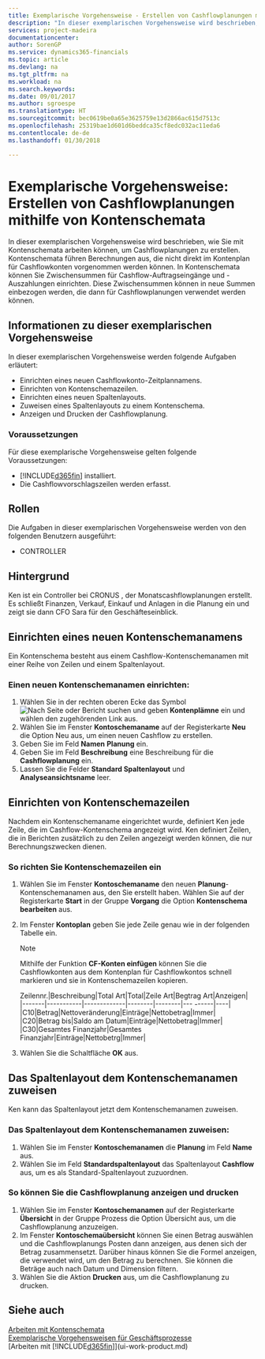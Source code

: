 ```yaml
---
title: Exemplarische Vorgehensweise - Erstellen von Cashflowplanungen mithilfe von Kontenschemata | Microsoft Docs
description: "In dieser exemplarischen Vorgehensweise wird beschrieben, wie Sie mit Kontenschemata arbeiten können, um Cashflowplanungen zu erstellen. Kontenschemata führen Berechnungen aus, die nicht direkt im Kontenplan für Cashflowkonten vorgenommen werden können. In Kontenschemata können Sie Zwischensummen für Cashflow-Auftragseingänge und -Auszahlungen einrichten. Diese Zwischensummen können in neue Summen einbezogen werden, die dann für Cashflowplanungen verwendet werden können."
services: project-madeira
documentationcenter: 
author: SorenGP
ms.service: dynamics365-financials
ms.topic: article
ms.devlang: na
ms.tgt_pltfrm: na
ms.workload: na
ms.search.keywords: 
ms.date: 09/01/2017
ms.author: sgroespe
ms.translationtype: HT
ms.sourcegitcommit: bec0619be0a65e3625759e13d2866ac615d7513c
ms.openlocfilehash: 25319bae1d601d6beddca35cf8edc032ac11eda6
ms.contentlocale: de-de
ms.lasthandoff: 01/30/2018

---
```

# <a name="walkthrough-making-cash-flow-forecasts-by-using-account-schedules"></a>Exemplarische Vorgehensweise: Erstellen von Cashflowplanungen mithilfe von Kontenschemata
In dieser exemplarischen Vorgehensweise wird beschrieben, wie Sie mit Kontenschemata arbeiten können, um Cashflowplanungen zu erstellen. Kontenschemata führen Berechnungen aus, die nicht direkt im Kontenplan für Cashflowkonten vorgenommen werden können. In Kontenschemata können Sie Zwischensummen für Cashflow-Auftragseingänge und -Auszahlungen einrichten. Diese Zwischensummen können in neue Summen einbezogen werden, die dann für Cashflowplanungen verwendet werden können.  

## <a name="about-this-walkthrough"></a>Informationen zu dieser exemplarischen Vorgehensweise  
In dieser exemplarischen Vorgehensweise werden folgende Aufgaben erläutert:  

- Einrichten eines neuen Cashflowkonto-Zeitplannamens.  
- Einrichten von Kontenschemazeilen.  
- Einrichten eines neuen Spaltenlayouts.  
- Zuweisen eines Spaltenlayouts zu einem Kontenschema.  
- Anzeigen und Drucken der Cashflowplanung.  

### <a name="prerequisites"></a>Voraussetzungen  
Für diese exemplarische Vorgehensweise gelten folgende Voraussetzungen:  

- [!INCLUDE[d365fin](includes/d365fin_md.md)]  installiert.  
- Die Cashflowvorschlagszeilen werden erfasst.  

## <a name="roles"></a>Rollen  
Die Aufgaben in dieser exemplarischen Vorgehensweise werden von den folgenden Benutzern ausgeführt:  

- CONTROLLER  

## <a name="story"></a>Hintergrund  
Ken ist ein Controller bei CRONUS , der Monatscashflowplanungen erstellt. Es schließt Finanzen, Verkauf, Einkauf und Anlagen in die Planung ein und zeigt sie dann CFO Sara für den Geschäfteseinblick.  

## <a name="setting-up-a-new-account-schedule-name"></a>Einrichten eines neuen Kontenschemanamens  
Ein Kontenschema besteht aus einem Cashflow-Kontenschemanamen mit einer Reihe von Zeilen und einem Spaltenlayout.  

### <a name="to-set-up-a-new-account-schedule-name"></a>Einen neuen Kontenschemanamen einrichten:  

1.  Wählen Sie in der rechten oberen Ecke das Symbol ![Nach Seite oder Bericht suchen](media/ui-search/search_small.png "Nach Seite oder Bericht suchen") und geben **Kontenplämne** ein und wählen den zugehörenden Link aus.  
2.  Wählen Sie im Fenster **Kontoschemaname** auf der Registerkarte **Neu** die Option Neu aus, um einen neuen Cashflow zu erstellen.  
3.  Geben Sie im Feld **Namen** **Planung** ein.  
4.  Geben Sie im Feld **Beschreibung** eine Beschreibung für die **Cashflowplanung** ein.  
5.  Lassen Sie die Felder **Standard Spaltenlayout** und **Analyseansichtsname** leer.  

## <a name="setting-up-account-schedule-lines"></a>Einrichten von Kontenschemazeilen  
Nachdem ein Kontenschemaname eingerichtet wurde, definiert Ken jede Zeile, die im Cashflow-Kontenschema angezeigt wird. Ken definiert Zeilen, die in Berichten zusätzlich zu den Zeilen angezeigt werden können, die nur Berechnungszwecken dienen.  

### <a name="to-set-up-account-schedule-lines"></a>So richten Sie Kontenschemazeilen ein  

1.  Wählen Sie im Fenster **Kontoschemaname** den neuen **Planung**-Kontenschemanamen aus, den Sie erstellt haben. Wählen Sie auf der Registerkarte **Start** in der Gruppe **Vorgang** die Option **Kontenschema bearbeiten** aus.  
2.  Im Fenster **Kontoplan** geben Sie jede Zeile genau wie in der folgenden Tabelle ein.  

    > [!NOTE]  
    >  Mithilfe der Funktion **CF-Konten einfügen** können Sie die Cashflowkonten aus dem Kontenplan für Cashflowkontos schnell markieren und sie in Kontenschemazeilen kopieren.  

    Zeilennr.|Beschreibung|Total Art|Total|Zeile Art|Begtrag Art|Anzeigen|  
    |-------|-----------|-------------|--------|--------|---  ------|----| |C10|Betrag|Nettoveränderung|Einträge|Nettobetrag|Immer|  
    |C20|Betrag bis|Saldo am Datum|Einträge|Nettobetrag|Immer|  
    |C30|Gesamtes Finanzjahr|Gesamtes Finanzjahr|Einträge|Nettobetrg|Immer|  

4.  Wählen Sie die Schaltfläche **OK** aus.  

## <a name="assigning-the-column-layout-to-the-account-schedule-name"></a>Das Spaltenlayout dem Kontenschemanamen zuweisen  
Ken kann das Spaltenlayout jetzt dem Kontenschemanamen zuweisen.  

### <a name="to-assign-the-column-layout-to-the-account-schedule-name"></a>Das Spaltenlayout dem Kontenschemanamen zuweisen:  

1.  Wählen Sie im Fenster **Kontoschemanamen** die **Planung**  im Feld **Name** aus.  
2.  Wählen Sie im Feld **Standardspaltenlayout** das Spaltenlayout **Cashflow** aus, um es als Standard-Spaltenlayout zuzuordnen.  

### <a name="to-view-and-print-the-cash-flow-forecast"></a>So können Sie die Cashflowplanung anzeigen und drucken  
1.  Wählen Sie im Fenster **Kontoschemanamen** auf der Registerkarte **Übersicht** in der Gruppe Prozess die Option Übersicht aus, um die Cashflowplanung anzuzeigen.  
2.  Im Fenster **Kontoschemaübersicht** können Sie einen Betrag auswählen und die Cashflowplanungs Posten dann anzeigen, aus denen sich der Betrag zusammensetzt. Darüber hinaus können Sie die Formel anzeigen, die verwendet wird, um den Betrag zu berechnen. Sie können die Beträge auch nach Datum und Dimension filtern.  
3.  Wählen Sie die Aktion **Drucken** aus, um die Cashflowplanung zu drucken.  

## <a name="see-also"></a>Siehe auch  
 [Arbeiten mit Kontenschemata](bi-how-work-account-schedule.md)   
 [Exemplarische Vorgehensweisen für Geschäftsprozesse](walkthrough-business-process-walkthroughs.md)  
 [Arbeiten mit [!INCLUDE[d365fin](includes/d365fin_md.md)]](ui-work-product.md)

